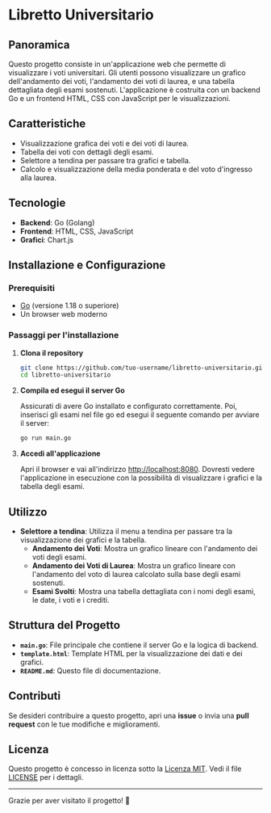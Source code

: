# Libretto Universitario

## Panoramica

Questo progetto consiste in un'applicazione web che permette di visualizzare i voti universitari. 
Gli utenti possono visualizzare un grafico dell'andamento dei voti, l'andamento dei voti di laurea, e una tabella dettagliata degli esami sostenuti. 
L'applicazione è costruita con un backend Go e un frontend HTML, CSS con JavaScript per le visualizzazioni.

## Caratteristiche

- Visualizzazione grafica dei voti e dei voti di laurea.
- Tabella dei voti con dettagli degli esami.
- Selettore a tendina per passare tra grafici e tabella.
- Calcolo e visualizzazione della media ponderata e del voto d'ingresso alla laurea.

## Tecnologie

- **Backend**: Go (Golang)
- **Frontend**: HTML, CSS, JavaScript
- **Grafici**: Chart.js

## Installazione e Configurazione

### Prerequisiti

- [Go](https://golang.org/dl/) (versione 1.18 o superiore)
- Un browser web moderno

### Passaggi per l'installazione

1. **Clona il repository**

    ```bash
    git clone https://github.com/tuo-username/libretto-universitario.git
    cd libretto-universitario
    ```

2. **Compila ed esegui il server Go**

    Assicurati di avere Go installato e configurato correttamente. Poi, inserisci gli esami nel file go ed esegui il seguente comando per avviare il server:

    ```bash
    go run main.go
    ```

3. **Accedi all'applicazione**

    Apri il browser e vai all'indirizzo [http://localhost:8080](http://localhost:8080). Dovresti vedere l'applicazione in esecuzione con la possibilità di visualizzare i grafici e la tabella degli esami.

## Utilizzo

- **Selettore a tendina**: Utilizza il menu a tendina per passare tra la visualizzazione dei grafici e la tabella.
  - **Andamento dei Voti**: Mostra un grafico lineare con l'andamento dei voti degli esami.
  - **Andamento dei Voti di Laurea**: Mostra un grafico lineare con l'andamento del voto di laurea calcolato sulla base degli esami sostenuti.
  - **Esami Svolti**: Mostra una tabella dettagliata con i nomi degli esami, le date, i voti e i crediti.

## Struttura del Progetto

- **`main.go`**: File principale che contiene il server Go e la logica di backend.
- **`template.html`**: Template HTML per la visualizzazione dei dati e dei grafici.
- **`README.md`**: Questo file di documentazione.

## Contributi

Se desideri contribuire a questo progetto, apri una **issue** o invia una **pull request** con le tue modifiche e miglioramenti.

## Licenza

Questo progetto è concesso in licenza sotto la [Licenza MIT](https://opensource.org/licenses/MIT). Vedi il file [LICENSE](LICENSE) per i dettagli.

---

Grazie per aver visitato il progetto! 🎉
